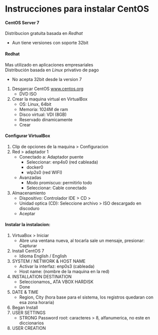 # Instrucciones para instalar CentOS

#### CentOS Server 7
Distribucion gratuita basada en _Redhat_
- Aun tiene versiones con soporte 32bit

#### Redhat
Mas utilizado en aplicaciones empresariales  
Distribución basada en _Linux_ privativo de pago
- No acepta 32bit desde la version 7

1. Desgarcar CentOS www.centos.org
   - DVD ISO
1. Crear la maquina virtual en VirtualBox
   - OS: Linux, 64bit
   - Memoria: 1024M de ram
   - Disco virtual: VDI (8GB)
   - Reservado dinamicamente
   - Crear

#### Configurar VirtualBox
1. Clip de opciones de la maquina > Configuracion
1. Red > adaptador 1
   - Conectado a: Adaptador puente
     - Seleccionar: enp4s0 (red cableada)
     - docker0
     - wlp2s0 (red WIFI)
   - Avanzadas
     - Modo promiscuo: permitirlo todo
     - Seleccionar: Cable conectado
1. Almacenamiento
   - Dispositivo: Controlador IDE > CD >
   - Unidad optica (CD): Seleccione archivo > ISO descargado en discoduro
   - Aceptar

#### Instalar la instalacion:
1. VirtuaBox > Iniciar
   - Abre una ventana nueva, al tocarla sale un mensaje, presionar: Capturar
1. Install CentOS 7
   - Idioma English / English
1. SYSTEM / NETWORK & HOST NAME
   - Activar la interfaz: enp0s3 (cableada)
   - Host name: (nombre de la maquina en la red)
1. INSTALLATION DESTINATION
   - Seleccionamos_ ATA VBOX HARDISK
   - Done
1. DATE & TIME
   - Region, City (hora base para el sistema, los registros quedaran con esa zona horaria)
1. Began Install
1. USER SETTINGS
   - STRONG Password root: caracteres > 8, alfanumerica, no este en diccionarios
1. USER CREATION
